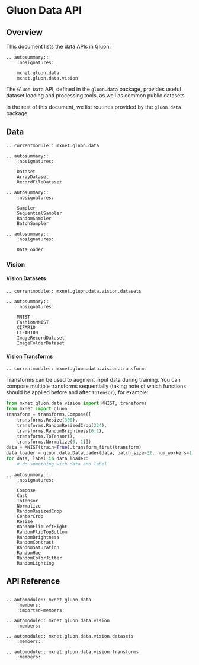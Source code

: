 # Gluon Data API

## Overview

This document lists the data APIs in Gluon:

```eval_rst
.. autosummary::
    :nosignatures:

    mxnet.gluon.data
    mxnet.gluon.data.vision
```

The `Gluon Data` API, defined in the `gluon.data` package, provides useful dataset loading
and processing tools, as well as common public datasets.

In the rest of this document, we list routines provided by the `gluon.data` package.

## Data

```eval_rst
.. currentmodule:: mxnet.gluon.data
```

```eval_rst
.. autosummary::
    :nosignatures:

    Dataset
    ArrayDataset
    RecordFileDataset
```

```eval_rst
.. autosummary::
    :nosignatures:

    Sampler
    SequentialSampler
    RandomSampler
    BatchSampler
```

```eval_rst
.. autosummary::
    :nosignatures:

    DataLoader
```

### Vision

#### Vision Datasets

```eval_rst
.. currentmodule:: mxnet.gluon.data.vision.datasets
```

```eval_rst
.. autosummary::
    :nosignatures:

    MNIST
    FashionMNIST
    CIFAR10
    CIFAR100
    ImageRecordDataset
    ImageFolderDataset
```

#### Vision Transforms

```eval_rst
.. currentmodule:: mxnet.gluon.data.vision.transforms
```

Transforms can be used to augment input data during training. You
can compose multiple transforms sequentially (taking note of which functions should be applied before and after `ToTensor`), for example:

```python
from mxnet.gluon.data.vision import MNIST, transforms
from mxnet import gluon
transform = transforms.Compose([
    transforms.Resize(300),
    transforms.RandomResizedCrop(224),
    transforms.RandomBrightness(0.1),
    transforms.ToTensor(),
    transforms.Normalize(0, 1)])
data = MNIST(train=True).transform_first(transform)
data_loader = gluon.data.DataLoader(data, batch_size=32, num_workers=1)
for data, label in data_loader:
    # do something with data and label
```

```eval_rst
.. autosummary::
    :nosignatures:

    Compose
    Cast
    ToTensor
    Normalize
    RandomResizedCrop
    CenterCrop
    Resize
    RandomFlipLeftRight
    RandomFlipTopBottom
    RandomBrightness
    RandomContrast
    RandomSaturation
    RandomHue
    RandomColorJitter
    RandomLighting
```

## API Reference

<script type="text/javascript" src='../../../_static/js/auto_module_index.js'></script>

```eval_rst

.. automodule:: mxnet.gluon.data
    :members:
    :imported-members:

.. automodule:: mxnet.gluon.data.vision
    :members:

.. automodule:: mxnet.gluon.data.vision.datasets
    :members:
    
.. automodule:: mxnet.gluon.data.vision.transforms
    :members:

```

<script>auto_index("api-reference");</script>
